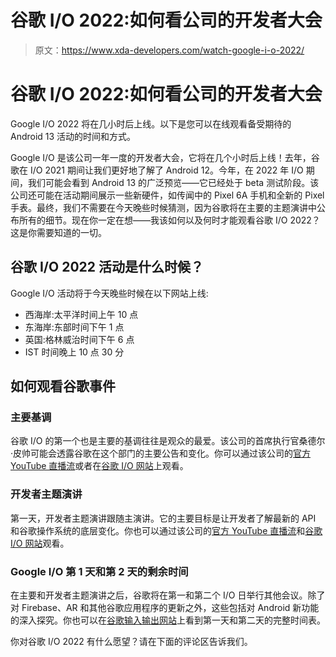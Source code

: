# 谷歌 I/O 2022:如何看公司的开发者大会

> 原文：<https://www.xda-developers.com/watch-google-i-o-2022/>

# 谷歌 I/O 2022:如何看公司的开发者大会

Google I/O 2022 将在几小时后上线。以下是您可以在线观看备受期待的 Android 13 活动的时间和方式。

Google I/O 是该公司一年一度的开发者大会，它将在几个小时后上线！去年，谷歌在 I/O 2021 期间让我们更好地了解了 Android 12。今年，在 2022 年 I/O 期间，我们可能会看到 Android 13 的广泛预览——它已经处于 beta 测试阶段。该公司还可能在活动期间展示一些新硬件，如传闻中的 Pixel 6A 手机和全新的 Pixel 手表。最终，我们不需要在今天晚些时候猜测，因为谷歌将在主要的主题演讲中公布所有的细节。现在你一定在想——我该如何以及何时才能观看谷歌 I/O 2022？这是你需要知道的一切。

## 谷歌 I/O 2022 活动是什么时候？

Google I/O 活动将于今天晚些时候在以下网站上线:

*   西海岸:太平洋时间上午 10 点
*   东海岸:东部时间下午 1 点
*   英国:格林威治时间下午 6 点
*   IST 时间晚上 10 点 30 分

## 如何观看谷歌事件

### 主要基调

谷歌 I/O 的第一个也是主要的基调往往是观众的最爱。该公司的首席执行官桑德尔·皮帅可能会透露谷歌在这个部门的主要公告和变化。你可以通过该公司的[官方 YouTube 直播流](https://youtu.be/nP-nMZpLM1A)或者在[谷歌 I/O 网站](https://io.google/2022/program/8e80903f-955f-4a5b-9118-b0ce4acdb0e6/)上观看。

### 开发者主题演讲

第一天，开发者主题演讲跟随主演讲。它的主要目标是让开发者了解最新的 API 和谷歌操作系统的底层变化。你也可以通过该公司的[官方 YouTube 直播流](https://youtu.be/qBkyU1TJKDg)和[谷歌 I/O 网站](https://io.google/2022/program/0209f281-0b0e-4339-9e7a-a501e36f03c7/)观看。

### Google I/O 第 1 天和第 2 天的剩余时间

在主要和开发者主题演讲之后，谷歌将在第一和第二个 I/O 日举行其他会议。除了对 Firebase、AR 和其他谷歌应用程序的更新之外，这些包括对 Android 新功能的深入探究。你也可以在[谷歌输入输出网站](https://io.google/2022/program/)上看到第一天和第二天的完整时间表。

你对谷歌 I/O 2022 有什么愿望？请在下面的评论区告诉我们。